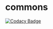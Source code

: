 # commons
[![Codacy Badge](https://api.codacy.com/project/badge/Grade/12aacd5e0ab8430296f8eb0c647c88c8)](https://app.codacy.com/app/feardude/commons?utm_source=github.com&utm_medium=referral&utm_content=feardude/commons&utm_campaign=badger)